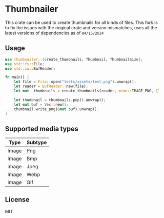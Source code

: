 # Thumbnailer

This crate can be used to create thumbnails for all kinds of files.
This fork is to fix the issues with the original crate and version mismatches, uses all the latest versions of dependencies as of `04/15/2024`

## Usage 

```rust
use thumbnailer::{create_thumbnails, Thumbnail, ThumbnailSize};
use std::fs::File;
use std::io::BufReader;

fn main() {
    let file = File::open("tests/assets/test.png").unwrap();
    let reader = BufReader::new(file);
    let mut  thumbnails = create_thumbnails(reader, mime::IMAGE_PNG, [ThumbnailSize::Small, ThumbnailSize::Medium]).unwrap();
    
    let thumbnail = thumbnails.pop().unwrap();
    let mut buf = Vec::new();
    thumbnail.write_png(&mut buf).unwrap();
}
```

## Supported media types

| Type  | Subtype |
|-------|---------|
| Image | Png     |
| Image | Bmp     |
| image | Jpeg    |
| Image | Webp    |
| Image | Gif     |

## License

MIT